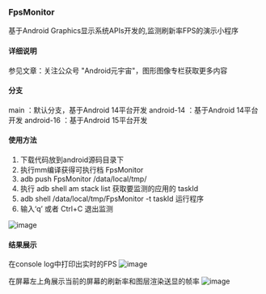 ### FpsMonitor
基于Android Graphics显示系统APIs开发的,监测刷新率FPS的演示小程序

#### 详细说明
参见文章：关注公众号 "Android元宇宙"，图形图像专栏获取更多内容


#### 分支
main ：默认分支，基于Android 14平台开发 
android-14 ：基于Android 14平台开发
android-16 ：基于Android 15平台开发


#### 使用方法
1. 下载代码放到android源码目录下
2. 执行mm编译获得可执行档 FpsMonitor
3. adb push FpsMonitor /data/local/tmp/
4. 执行 adb shell am stack list 获取要监测的应用的 taskId
5. adb shell /data/local/tmp/FpsMonitor -t taskId 运行程序
6. 输入‘q’ 或者 Ctrl+C 退出监测

![image](https://github.com/yrzroger/FpsMonitor/assets/18068017/3f43092e-5672-49d6-a2f4-09f911f15545)


#### 结果展示
在console log中打印出实时的FPS
![image](https://github.com/yrzroger/FpsMonitor/assets/18068017/916c013c-e739-4b40-8ec2-789d64a927af)


在屏幕左上角展示当前的屏幕的刷新率和图层渲染送显的帧率
![image](https://github.com/yrzroger/FpsMonitor/assets/18068017/acdd16bf-ac93-4e60-b584-bb9bf5dd6d99)
